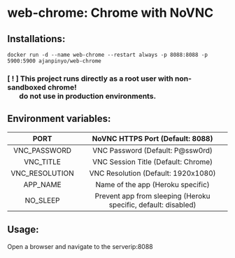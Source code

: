 # web-chrome: Chrome with NoVNC

## Installations:
```
docker run -d --name web-chrome --restart always -p 8088:8088 -p 5900:5900 ajanpinyo/web-chrome
```

<p><b><h3>[ ! ] This project runs directly as a root user with non-sandboxed chrome!<br>
  &nbsp;&nbsp;&nbsp;&nbsp;&nbsp;&nbsp;&nbsp;do not use in production environments.</h3></b></p>

## Environment variables: 
|      PORT      |                NoVNC HTTPS Port (Default: 8088)                |
|:--------------:|:--------------------------------------------------------------:|
|    VNC_PASSWORD|               VNC Password (Default: P@ssw0rd)                 |
|    VNC_TITLE   |              VNC Session Title (Default: Chrome)               |
| VNC_RESOLUTION |               VNC Resolution (Default: 1920x1080)              |
|    APP_NAME    |                Name of the app (Heroku specific)               |
|    NO_SLEEP    | Prevent app from sleeping (Heroku specific, default: disabled) |

## Usage:
Open a browser and navigate to the serverip:8088
